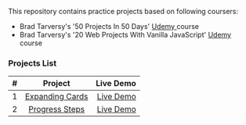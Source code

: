 This repository contains practice projects based on following coursers:

- Brad Tarversy's '50 Projects In 50 Days' [Udemy ](https://www.udemy.com/course/50-projects-50-days/) course
- Brad Tarversy's '20 Web Projects With Vanilla JavaScript' [Udemy](https://www.udemy.com/course/web-projects-with-vanilla-javascript/) course

### Projects List
| #        | Project           |  Live Demo  |
| ------------- |:-------------:| -----:|
| 1      | [Expanding Cards](https://github.com/andrei-musnikov/50p50d/tree/master/01_expanding_cards) | [Live Demo](https://expanding-cards-eta.vercel.app/) |
| 2      | [Progress Steps](https://github.com/andrei-musnikov/50p50d/tree/master/02_progress_steps) | [Live Demo](https://progress-steps-one.vercel.app/) |
